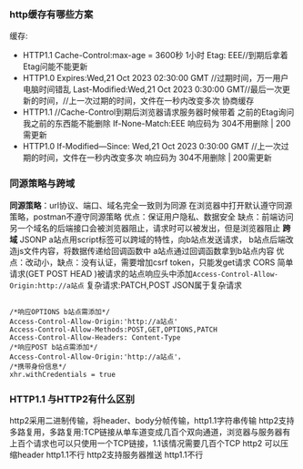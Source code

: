 ### http缓存有哪些方案
缓存:
- HTTP1.1
Cache-Control:max-age = 3600秒 1小时
Etag: EEE//到期后拿着Etag问能不能更新
- HTTP1.0
Expires:Wed,21 Oct 2023 02:30:00 GMT //过期时间，万一用户电脑时间错乱
Last-Modified:Wed,21 Oct 2023 0:30:00 GMT//最后一次更新的时间，//上一次过期的时间，文件在一秒内改变多次
协商缓存
- HTTP1.1
//Cache-Control到期后浏览器请求服务器时候带着 之前的Etag询问我之前的东西能不能删除
If-None-Match:EEE
响应码为 304不用删除 | 200需更新
- HTTP1.0
If-Modified—Since: Wed,21 Oct 2023 0:30:00 GMT //上一次过期的时间，文件在一秒内改变多次
响应码为 304不用删除 | 200需更新

### 同源策略与跨域
**同源策略**：url协议、端口、域名完全一致则为同源
在浏览器中打开默认遵守同源策略，postman不遵守同源策略
优点：保证用户隐私、数据安全
缺点：前端访问另一个域名的后端接口会被浏览器阻止，请求时可以被发出，但是浏览器阻止
**跨域**
JSONP
a站点用script标签可以跨域的特性，向b站点发送请求，
b站点后端改造js文件内容，将数据传递给回调函数中
a站点通过回调函数拿到b站点内容
优点：改动小，缺点：没有认证，需要增加csrf token，只能发get请求
CORS
简单请求(GET POST HEAD )被请求的站点响应头中添加`Access-Control-Allow-Origin:http://a站点`
复杂请求:PATCH,POST JSON属于复杂请求
```

/*响应OPTIONS b站点需添加*/
Access-Control-Allow-Origin:'http://a站点'
Access-Control-Allow-Methods:POST,GET,OPTIONS,PATCH
Access-Control-Allow-Headers: Content-Type
/*响应POST b站点需添加*/
Access-Control-Allow-Origin:'http://a站点'，
/*携带身份信息*/
xhr.withCredentials = true
```

### HTTP1.1 与HTTP2有什么区别
http2采用二进制传输，将header、body分帧传输，http1.1字符串传输
http2支持多路复用，多路复用:TCP链接从单车道变成几百个双向通道，浏览器与服务器有上百个请求也可以只使用一个TCP链接，1.1该情况需要几百个TCP
http2 可以压缩header http1.1不行
http2支持服务器推送 http1.1不行


